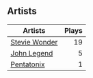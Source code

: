 ## Artists
Artists | Plays 
----- | -----: 
[Stevie Wonder](/artists/stevie-wonder-3404) | 19
[John Legend](/artists/john-legend-36643) | 5
[Pentatonix](/artists/pentatonix-655231) | 1

